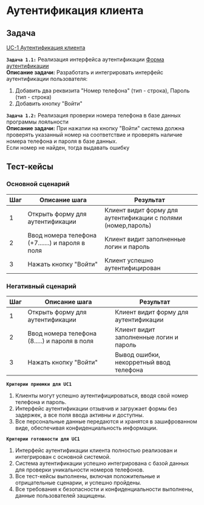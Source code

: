 # Аутентификация клиента

## Задача

[UC-1 Аутентификация клиента](../req.md#uc1)

**`Задача 1.1:`** Реализация интерфейса аутентификации [Форма аутентификации](../uix.md#wf3)
<br>
**Описание задачи:** Разработать и интегрировать интерфейс аутентификации пользователя:

1. Добавить два реквизита "Номер телефона" (тип - строка), Пароль (тип - строка)
2. Добавить кнопку "Войти"

**`Задача 1.2:`** Реализация проверки номера телефона в базе данных программы лояльности
<br>
**Описание задачи:** При нажатии на кнопку "Войти" система должна проверять указанный номер на соответствие и проверять наличие номера телефона и пароля в базе данных. 
<br>
Если номер не найден, тогда выдавать ошибку



## Тест-кейсы

###  Основной сценарий

| Шаг | Описание шага                                               | Результат                                  |
|-----|-------------------------------------------------------------|--------------------------------------------|
| 1   | Открыть форму для аутентификации          | Клиент видит форму для аутентификации с полями (номер,пароль) |
| 2   | Ввод номера телефона (+7.......) и пароля в поля     | Клиент видит заполненные логин и пароль           |
| 3   | Нажать кнопку "Войти"                    | Клиент успешно аутентифицирован                               |

### Негативный сценарий

| Шаг | Описание шага                                    | Результат                                             |
|-----|--------------------------------------------------|-------------------------------------------------------|
| 1   | Открыть форму для аутентификации                 | Клиент видит форму для аутентификации                 |
| 2   | Ввод номера телефона (8.....) и пароля в поля    | Клиент видит заполненные логин и пароль               |
| 3   | Нажать кнопку "Войти"                            | Вывод ошибки, некорретный ввод телефона               |



**`Критерии приемки для UC1`**

1. Клиенты могут успешно аутентифицироваться, вводя свой номер телефона и пароль.
2. Интерфейс аутентификации отзывчив и загружает формы без задержек, а все поля ввода активны и доступны.
3. Все персональные данные передаются и хранятся в зашифрованном виде, обеспечивая конфиденциальность информации.

**`Критерии готовности для UC1`**

1. Интерфейс аутентификации клиента полностью реализован и интегрирован с основной системой.
2. Система аутентификации успешно интегрирована с базой данных для проверки уникальности номеров телефонов.
3. Все тест-кейсы выполнены, включая положительные и отрицательные сценарии, и успешно пройдены.
4. Все требования к безопасности и конфиденциальности выполнены, данные пользователей защищены.
